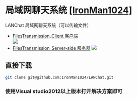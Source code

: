 局域网聊天系统  [[IronMan1024]](https://github.com/IronMan1024/) 
=
LANChat 局域网聊天系统（可以传输文件）<br>
* [FilesTransmission_Client 客户端](https://github.com/IronMan1024/LANChat/tree/master/FilesTransmission_Client)<br>
![](https://github.com/IronMan1024/LANChat/blob/master/doc/kehuduan.jpg)
* [FilesTransmission_Server-side 服务器](https://github.com/IronMan1024/LANChat/tree/master/FilesTransmission_Server-side)
![](https://github.com/IronMan1024/LANChat/blob/master/doc/servere.jpg)

## 直接下载
```bash
git clone git@github.com:IronMan1024/LANChat.git
```
### 使用Visual studio2012以上版本打开解决方案即可
